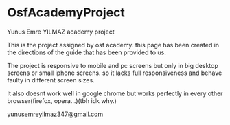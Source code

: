 # OsfAcademyProject
 Yunus Emre YILMAZ academy project

This is the project assigned by osf academy.
this page has been created in the directions of the guide that has been provided to us. 

The project is responsive to mobile and pc screens but only in big desktop screens or small iphone screens.
so it lacks full responsiveness and behave faulty in different screen sizes.

It also doesnt work well in google chrome but works perfectly in every other browser(firefox, opera...)(tbh idk why.)


yunusemreyilmaz347@gmail.com
